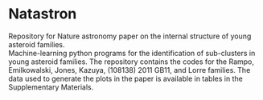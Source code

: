 # Natastron
Repository for Nature astronomy paper on the internal structure of young asteroid families.  
Machine-learning python programs for the identification of sub-clusters in young asteroid families.
The repository contains the codes for the Rampo, Emilkowalski, Jones, Kazuya, (108138) 2011 GB11, and Lorre families.
The data used to generate the plots in the paper is available in tables in the Supplementary Materials.

